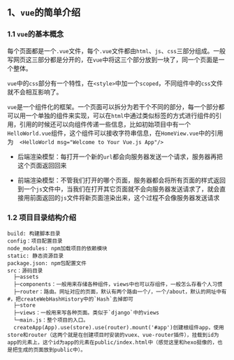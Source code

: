 ## 1、`vue`的简单介绍

### 1.1 `vue`的基本概念

每个页面都是一个`.vue`文件，每个`.vue`文件都由`html`、`js`、`css`三部分组成。一般写网页这三部分都是分开的，在`vue`中将这三个部分放到一块了，同一个页面是一个整体。

`vue`中的`css`部分有一个特性，在`<style>`中加一个`scoped`，不同组件中的`css`文件就不会相互影响了。

`vue`是一个组件化的框架。一个页面可以拆分为若干个不同的部分，每一个部分都可以用一个单独的组件来实现，可以在`html`中通过类似标签的方式进行组件的引用，引用的时候还可以向组件传递一些信息，比如初始项目中有一个`HelloWorld.vue`组件，这个组件可以接收字符串信息，在`HomeView.vue`中的引用为`  <HelloWorld msg="Welcome to Your Vue.js App"/>`

- 后端渲染模型：每打开一个新的`url`都会向服务器发送一个请求，服务器再把这个页面返回回来

- 前端渲染模型：不管我们打开的哪个页面，服务器都会将所有页面的样式返回到一个`js`文件中，当我们在打开其它页面就不会向服务器发送请求了，就会直接用前面返回的`js`文件将新页面渲染出来，这个过程不会像服务器发送请求

### 1.2 项目目录结构介绍

```
build: 构建脚本目录
config：项目配置目录
node_modules: npm加载项目的依赖模块
static: 静态资源目录
package.json: npm包配置文件
src：源码目录
  ├─assets
  ├─components：一般用来存储各种组件，views中也可以存组件，一般怎么存看个人习惯
  ├─router：路由。网址对应的页面，默认有两个路由一个/，一个/about，默认的网址中有#，把createWebHashHistory中的`Hash`去掉即可
  ├─store
  ├─views：一般用来写各种页面。类似于`django`中的views
  └─main.js：整个项目的入口。
  createApp(App).use(store).use(router).mount('#app')创建根组件app，使用store和router（这两个就是在创建项目时安装的vuex、vue-router插件），挂载到id为app的元素上，这个id为app的元素在public/index.html中（感觉这里和hexo挺像的，也是把生成的页面放到public中）。 
```

